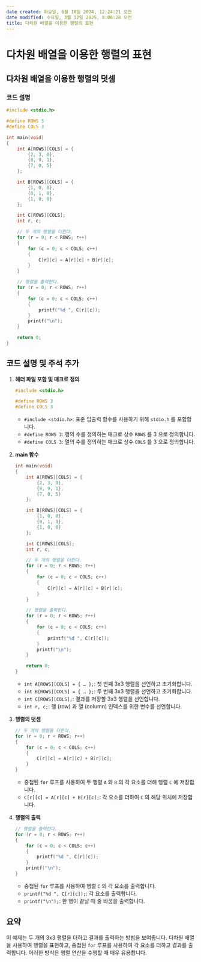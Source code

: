 ```yaml
---
date created: 화요일, 6월 18일 2024, 12:24:21 오전
date modified: 수요일, 3월 12일 2025, 8:06:28 오전
title: 다차원 배열을 이용한 행렬의 표현
---
```


# 다차원 배열을 이용한 행렬의 표현

## 다차원 배열을 이용한 행렬의 덧셈

### 코드 설명

```c
#include <stdio.h>

#define ROWS 3
#define COLS 3

int main(void)
{
    int A[ROWS][COLS] = {
        {2, 3, 0},
        {8, 9, 1},
        {7, 0, 5}
    };

    int B[ROWS][COLS] = {
        {1, 0, 0},
        {0, 1, 0},
        {1, 0, 0}
    };

    int C[ROWS][COLS];
    int r, c;

    // 두 개의 행렬을 더한다.
    for (r = 0; r < ROWS; r++)
    {
        for (c = 0; c < COLS; c++)
        {
            C[r][c] = A[r][c] + B[r][c];
        }
    }

    // 행렬을 출력한다.
    for (r = 0; r < ROWS; r++)
    {
        for (c = 0; c < COLS; c++)
        {
            printf("%d ", C[r][c]);
        }
        printf("\n");
    }

    return 0;
}
```

## 코드 설명 및 주석 추가

1. **헤더 파일 포함 및 매크로 정의**

   ```c
   #include <stdio.h>

   #define ROWS 3
   #define COLS 3
   ```

   - `#include <stdio.h>`: 표준 입출력 함수를 사용하기 위해 `stdio.h` 를 포함합니다.
   - `#define ROWS 3`: 행의 수를 정의하는 매크로 상수 `ROWS` 를 3 으로 정의합니다.
   - `#define COLS 3`: 열의 수를 정의하는 매크로 상수 `COLS` 를 3 으로 정의합니다.

2. **main 함수**

   ```c
   int main(void)
   {
       int A[ROWS][COLS] = {
           {2, 3, 0},
           {8, 9, 1},
           {7, 0, 5}
       };

       int B[ROWS][COLS] = {
           {1, 0, 0},
           {0, 1, 0},
           {1, 0, 0}
       };

       int C[ROWS][COLS];
       int r, c;

       // 두 개의 행렬을 더한다.
       for (r = 0; r < ROWS; r++)
       {
           for (c = 0; c < COLS; c++)
           {
               C[r][c] = A[r][c] + B[r][c];
           }
       }

       // 행렬을 출력한다.
       for (r = 0; r < ROWS; r++)
       {
           for (c = 0; c < COLS; c++)
           {
               printf("%d ", C[r][c]);
           }
           printf("\n");
       }

       return 0;
   }
   ```

   - `int A[ROWS][COLS] = { … };`: 첫 번째 3x3 행렬을 선언하고 초기화합니다.
   - `int B[ROWS][COLS] = { … };`: 두 번째 3x3 행렬을 선언하고 초기화합니다.
   - `int C[ROWS][COLS];`: 결과를 저장할 3x3 행렬을 선언합니다.
   - `int r, c;`: 행 (row) 과 열 (column) 인덱스를 위한 변수를 선언합니다.

3. **행렬의 덧셈**

   ```c
   // 두 개의 행렬을 더한다.
   for (r = 0; r < ROWS; r++)
   {
       for (c = 0; c < COLS; c++)
       {
           C[r][c] = A[r][c] + B[r][c];
       }
   }
   ```

   - 중첩된 `for` 루프를 사용하여 두 행렬 `A` 와 `B` 의 각 요소를 더해 행렬 `C` 에 저장합니다.
   - `C[r][c] = A[r][c] + B[r][c];`: 각 요소를 더하여 `C` 의 해당 위치에 저장합니다.

4. **행렬의 출력**

   ```c
   // 행렬을 출력한다.
   for (r = 0; r < ROWS; r++)
   {
       for (c = 0; c < COLS; c++)
       {
           printf("%d ", C[r][c]);
       }
       printf("\n");
   }
   ```

   - 중첩된 `for` 루프를 사용하여 행렬 `C` 의 각 요소를 출력합니다.
   - `printf("%d ", C[r][c]);`: 각 요소를 출력합니다.
   - `printf("\n");`: 한 행이 끝날 때 줄 바꿈을 출력합니다.

## 요약

이 예제는 두 개의 3x3 행렬을 더하고 결과를 출력하는 방법을 보여줍니다. 다차원 배열을 사용하여 행렬을 표현하고, 중첩된 `for` 루프를 사용하여 각 요소를 더하고 결과를 출력합니다. 이러한 방식은 행렬 연산을 수행할 때 매우 유용합니다.
